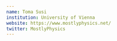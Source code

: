 ```yaml
---
name: Toma Susi
institution: University of Vienna
website: https://www.mostlyphysics.net/
twitter: MostlyPhysics
---
```

